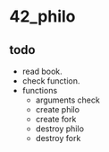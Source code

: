# 42_philo

## todo
- read book.
- check function.
- functions
	- arguments check
	- create philo
	- create fork
	- destroy philo
	- destroy fork
